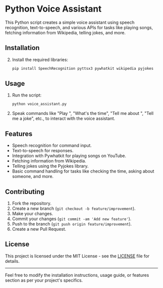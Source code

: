 # Python Voice Assistant

This Python script creates a simple voice assistant using speech recognition, text-to-speech, and various APIs for tasks like playing songs, fetching information from Wikipedia, telling jokes, and more.

## Installation


2. Install the required libraries:

   ```bash
   pip install SpeechRecognition pyttsx3 pywhatkit wikipedia pyjokes
   ```

## Usage

1. Run the script:

   ```bash
   python voice_assistant.py
   ```

2. Speak commands like "Play <song name>", "What's the time", "Tell me about <person>", "Tell me a joke", etc., to interact with the voice assistant.

## Features

- Speech recognition for command input.
- Text-to-speech for responses.
- Integration with Pywhatkit for playing songs on YouTube.
- Fetching information from Wikipedia.
- Telling jokes using the Pyjokes library.
- Basic command handling for tasks like checking the time, asking about someone, and more.

## Contributing

1. Fork the repository.
2. Create a new branch (`git checkout -b feature/improvement`).
3. Make your changes.
4. Commit your changes (`git commit -am 'Add new feature'`).
5. Push to the branch (`git push origin feature/improvement`).
6. Create a new Pull Request.

## License

This project is licensed under the MIT License - see the [LICENSE](LICENSE) file for details.

---

Feel free to modify the installation instructions, usage guide, or features section as per your project's specifics.
